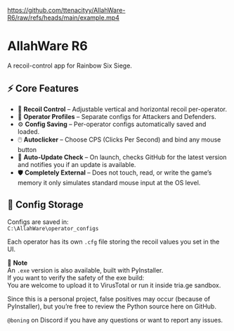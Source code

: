 https://github.com/ttenacityy/AllahWare-R6/raw/refs/heads/main/example.mp4

# AllahWare R6

A recoil-control app for Rainbow Six Siege.

## ⚡ Core Features

- 🎯 **Recoil Control** – Adjustable vertical and horizontal recoil per-operator.
- 👥 **Operator Profiles** – Separate configs for Attackers and Defenders.
- ⚙️ **Config Saving** – Per-operator configs automatically saved and loaded.
- 🖱️ **Autoclicker** – Choose CPS (Clicks Per Second) and bind any mouse button
- 🔄 **Auto-Update Check** – On launch, checks GitHub for the latest version and notifies you if an update is available.
- 🛡️ **Completely External** – Does not touch, read, or write the game’s memory it only simulates standard mouse input at the OS level.
  
## 📂 Config Storage

Configs are saved in:  
`C:\AllahWare\operator_configs`  

Each operator has its own `.cfg` file storing the recoil values you set in the UI.

🔐 **Note**  
An `.exe` version is also available, built with PyInstaller.  
If you want to verify the safety of the exe build:  
You are welcome to upload it to VirusTotal or run it inside tria.ge sandbox.  

Since this is a personal project, false positives may occur (because of PyInstaller), but you’re free to review the Python source here on GitHub.

`@boning` on Discord if you have any questions or want to report any issues.
